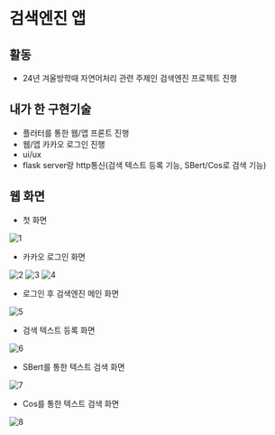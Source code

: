 # 검색엔진 앱

## 활동
* 24년 겨울방학때 자연어처리 관련 주제인 검색엔진 프로젝트 진행

## 내가 한 구현기술
* 플러터를 통한 웹/앱 프론트 진행
* 웹/앱 카카오 로그인 진행
* ui/ux
* flask server랑 http통신(검색 텍스트 등록 기능, SBert/Cos로 검색 기능)

## 웹 화면

* 첫 화면

![1](https://github.com/junghyunsoo24/portfolio-teenager-emotion-prevent-app-teenagers/assets/117528532/fbfa8ffd-6859-4bff-9b7d-2a1fe22b96f7)

* 카카오 로그인 화면
  
![2](https://github.com/junghyunsoo24/portfolio-teenager-emotion-prevent-app-teenagers/assets/117528532/65b4b943-c096-42e2-a878-9ac36d0d159e)
![3](https://github.com/junghyunsoo24/portfolio-teenager-emotion-prevent-app-teenagers/assets/117528532/a0408ddd-11ea-4c06-9957-2773b989b7dd)
![4](https://github.com/junghyunsoo24/portfolio-teenager-emotion-prevent-app-teenagers/assets/117528532/7aa03d9c-58dd-4770-9f69-007239597489)

* 로그인 후 검색엔진 메인 화면
  
![5](https://github.com/junghyunsoo24/portfolio-teenager-emotion-prevent-app-teenagers/assets/117528532/7a4520b4-53ed-49d4-8ecd-228635606d4e)

* 검색 텍스트 등록 화면
  
![6](https://github.com/junghyunsoo24/portfolio-teenager-emotion-prevent-app-teenagers/assets/117528532/f8aff462-8aba-4785-a8fa-222d6555d477)

* SBert를 통한 텍스트 검색 화면
  
![7](https://github.com/junghyunsoo24/portfolio-teenager-emotion-prevent-app-teenagers/assets/117528532/0368c51b-952c-41b8-b4f2-e8bb94fe6e74)

* Cos를 통한 텍스트 검색 화면
  
![8](https://github.com/junghyunsoo24/portfolio-teenager-emotion-prevent-app-teenagers/assets/117528532/965dddc2-8c95-4a14-b356-1480d4fedc18)
